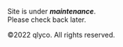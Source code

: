 Site is under ***maintenance***.  
Please check back later.

&copy;2022 qlyco. All rights reserved.
